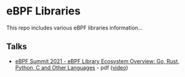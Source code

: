 # eBPF Libraries

This repo includes various eBPF libraries information...

## Talks

* [eBPF Summit 2021 - eBPF Library Ecosystem Overview: Go, Rust, Python, C and Other Languages](ebpfSummit%202021%20-%20eBPF%20Library%20Ecosystem%20Overview%20in%20Go,%20Rust,%20Python,%20C%20and%20More%20-%20Kyle%20Quest.pdf) - pdf ([video](https://youtu.be/ZNtVedFsD-k?t=8717))
